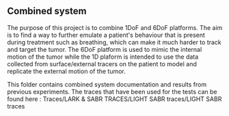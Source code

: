 ## Combined system
The purpose of this project is to combine 1DoF and 6DoF platforms. The aim is to find a way to further emulate a patient's behaviour that is present during treatment such as breathing, which can make it much harder to track and target the tumor. The 6DoF platform is used to mimic the internal motion of the tumor while the 1D plaform is intended to use the data collected from surface/external tracers on the patient to model and replicate the external motion of the tumor. 

This folder contains combined system documentation and results from previous experiments. 
The traces that have been used for the tests can be found here : Traces/LARK & SABR TRACES/LIGHT SABR traces/LIGHT SABR traces
